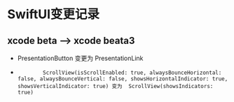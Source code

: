 # SwiftUI变更记录



## xcode beta --> xcode beata3

  - PresentationButton 变更为 PresentationLink
  -             ScrollView(isScrollEnabled: true, alwaysBounceHorizontal: false, alwaysBounceVertical: false, showsHorizontalIndicator: true, showsVerticalIndicator: true) 变为  ScrollView(showsIndicators: true)
  
